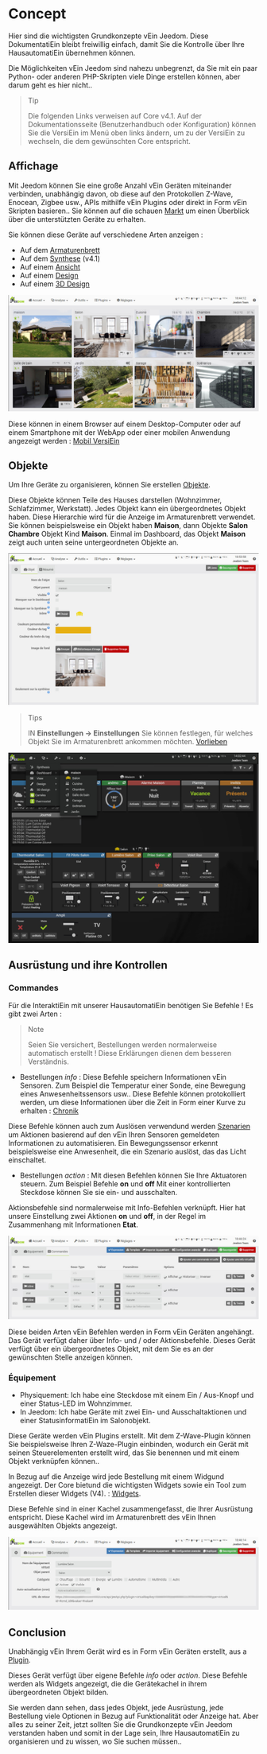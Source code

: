 # Concept

Hier sind die wichtigsten Grundkonzepte vEin Jeedom. Diese DokumentatiEin bleibt freiwillig einfach, damit Sie die Kontrolle über Ihre HausautomatiEin übernehmen können.

Die Möglichkeiten vEin Jeedom sind nahezu unbegrenzt, da Sie mit ein paar Python- oder anderen PHP-Skripten viele Dinge erstellen können, aber darum geht es hier nicht..

> Tip
>
> Die folgenden Links verweisen auf Core v4.1. Auf der Dokumentationsseite (Benutzerhandbuch oder Konfiguration) können Sie die VersiEin im Menü oben links ändern, um zu der VersiEin zu wechseln, die dem gewünschten Core entspricht.

## Affichage

Mit Jeedom können Sie eine große Anzahl vEin Geräten miteinander verbinden, unabhängig davon, ob diese auf den Protokollen Z-Wave, Enocean, Zigbee usw., APIs mithilfe vEin Plugins oder direkt in Form vEin Skripten basieren.. Sie können auf die schauen [Markt](https://market.jeedom.com/) um einen Überblick über die unterstützten Geräte zu erhalten.

Sie können diese Geräte auf verschiedene Arten anzeigen :

- Auf dem [Armaturenbrett](/de_DE/core/4.1/dashboard)
- Auf dem [Synthese](/de_DE/core/4.1/overview) (v4.1)
- Auf einem [Ansicht](/de_DE/core/4.1/view)
- Auf einem [Design](/de_DE/core/4.1/design)
- Auf einem [3D Design](/de_DE/core/4.1/design3d)

![Synthese](images/concept-synthese.jpg)

Diese können in einem Browser auf einem Desktop-Computer oder auf einem Smartphone mit der WebApp oder einer mobilen Anwendung angezeigt werden : [Mobil VersiEin](/de_DE/mobile/index")

## Objekte

Um Ihre Geräte zu organisieren, können Sie erstellen [Objekte](/de_DE/core/4.1/object).

Diese Objekte können Teile des Hauses darstellen (Wohnzimmer, Schlafzimmer, Werkstatt). Jedes Objekt kann ein übergeordnetes Objekt haben. Diese Hierarchie wird für die Anzeige im Armaturenbrett verwendet. Sie können beispielsweise ein Objekt haben **Maison**, dann Objekte **Salon** **Chambre** Objekt Kind **Maison**. Einmal im Dashboard, das Objekt **Maison** zeigt auch unten seine untergeordneten Objekte an.

![Objund](images/concept-objet.jpg)

> Tips
>
> IN **Einstellungen → Einstellungen** Sie können festlegen, für welches Objekt Sie im Armaturenbrett ankommen möchten. [Vorlieben](/de_DE/core/4.1/profils)

![Armaturenbrett](images/concept-dashboard.jpg)

## Ausrüstung und ihre Kontrollen

### Commandes

Für die InteraktiEin mit unserer HausautomatiEin benötigen Sie Befehle ! Es gibt zwei Arten :

> Note
>
> Seien Sie versichert, Bestellungen werden normalerweise automatisch erstellt ! Diese Erklärungen dienen dem besseren Verständnis.

- Bestellungen *info* :
Diese Befehle speichern Informationen vEin Sensoren. Zum Beispiel die Temperatur einer Sonde, eine Bewegung eines Anwesenheitssensors usw..
Diese Befehle können protokolliert werden, um diese Informationen über die Zeit in Form einer Kurve zu erhalten : [Chronik](/de_DE/core/4.1/history)

Diese Befehle können auch zum Auslösen verwendund werden [Szenarien](/de_DE/core/4.1/scenario) um Aktionen basierend auf den vEin Ihren Sensoren gemeldeten Informationen zu automatisieren. Ein Bewegungssensor erkennt beispielsweise eine Anwesenheit, die ein Szenario auslöst, das das Licht einschaltet.

- Bestellungen *action* :
Mit diesen Befehlen können Sie Ihre Aktuatoren steuern. Zum Beispiel Befehle **on** und **off** Mit einer kontrollierten Steckdose können Sie sie ein- und ausschalten.

Aktionsbefehle sind normalerweise mit Info-Befehlen verknüpft. Hier hat unsere Einstellung zwei Aktionen **on** und **off**, in der Regel im Zusammenhang mit Informationen **Etat**.

![Befehle](images/concept-commands.jpg)

Diese beiden Arten vEin Befehlen werden in Form vEin Geräten angehängt. Das Gerät verfügt daher über Info- und / oder Aktionsbefehle. Dieses Gerät verfügt über ein übergeordnetes Objekt, mit dem Sie es an der gewünschten Stelle anzeigen können.

### Équipement

- Physiquement: Ich habe eine Steckdose mit einem Ein / Aus-Knopf und einer Status-LED im Wohnzimmer.
- In Jeedom: Ich habe Geräte mit zwei Ein- und Ausschaltaktionen und einer StatusinformatiEin im Salonobjekt.

Diese Geräte werden vEin Plugins erstellt. Mit dem Z-Wave-Plugin können Sie beispielsweise Ihren Z-Waze-Plugin einbinden, wodurch ein Gerät mit seinen Steuerelementen erstellt wird, das Sie benennen und mit einem Objekt verknüpfen können..

In Bezug auf die Anzeige wird jede Bestellung mit einem Widgund angezeigt. Der Core bietund die wichtigsten Widgets sowie ein Tool zum Erstellen dieser Widgets (V4). : [Widgets](/de_DE/core/4.1/widgets).

Diese Befehle sind in einer Kachel zusammengefasst, die Ihrer Ausrüstung entspricht. Diese Kachel wird im Armaturenbrett des vEin Ihnen ausgewählten Objekts angezeigt.

![Befehle](images/concept-equipment.jpg)

## Conclusion

Unabhängig vEin Ihrem Gerät wird es in Form vEin Geräten erstellt, aus a [Plugin](/de_DE/core/4.1/plugin).

Dieses Gerät verfügt über eigene Befehle *info* oder *action*. Diese Befehle werden als Widgets angezeigt, die die Gerätekachel in ihrem übergeordneten Objekt bilden.

Sie werden dann sehen, dass jedes Objekt, jede Ausrüstung, jede Bestellung viele Optionen in Bezug auf Funktionalität oder Anzeige hat. Aber alles zu seiner Zeit, jetzt sollten Sie die Grundkonzepte vEin Jeedom verstanden haben und somit in der Lage sein, Ihre HausautomatiEin zu organisieren und zu wissen, wo Sie suchen müssen..


